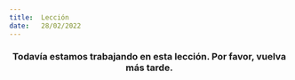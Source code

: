 ```yaml
---
title:  Lección
date:   28/02/2022
---
```


### <center>Todavía estamos trabajando en esta lección. Por favor, vuelva más tarde.</center>
